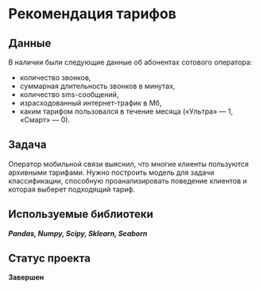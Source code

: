 # Рекомендация тарифов

## Данные

В наличии были следующие данные об абонентах сотового оператора:

 * количество звонков,
 * суммарная длительность звонков в минутах,
 * количество sms-сообщений,
 * израсходованный интернет-трафик в Мб,
 * каким тарифом пользовался в течение месяца («Ультра» — 1, «Смарт» — 0).
 
 ## Задача
 
Оператор мобильной связи выяснил, что  многие клиенты пользуются архивными тарифами. Нужно построить модель для задачи классификации, способную проанализировать поведение клиентов и которая выберет подходящий тариф. 

## Используемые библиотеки

***Pandas, Numpy, Scipy, Sklearn, Seaborn***

## Статус проекта

**Завершен**
